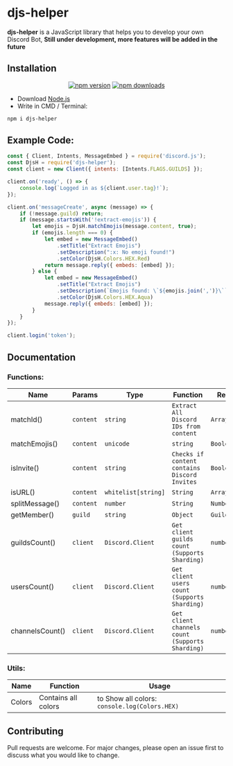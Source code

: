 # djs-helper
**djs-helper** is a JavaScript library that helps you to develop your own Discord Bot, **Still under development, more features will be added in the future**

## Installation
<div align="center">
    <a href="https://www.npmjs.com/package/djs-helper"><img src="https://img.shields.io/npm/v/djs-helper.svg?maxAge=3600" alt="npm version" /></a>
    <a href="https://www.npmjs.com/package/djs-helper"><img src="https://img.shields.io/npm/dt/djs-helper.svg?maxAge=3600" alt="npm downloads" /></a>
</div>

- Download [Node.js](https://nodejs.org)
- Write in CMD / Terminal:
```bash
npm i djs-helper
```
## Example Code:

```javascript
const { Client, Intents, MessageEmbed } = require('discord.js');
const DjsH = require('djs-helper');
const client = new Client({ intents: [Intents.FLAGS.GUILDS] });

client.on('ready', () => {
    console.log(`Logged in as ${client.user.tag}!`);
});

client.on('messageCreate', async (message) => {
    if (!message.guild) return;
    if (message.startsWith('!extract-emojis')) {
        let emojis = DjsH.matchEmojis(message.content, true);
        if (emojis.length === 0) {
            let embed = new MessageEmbed()
                .setTitle("Extract Emojis")
                .setDescription(":x: No emoji found!")
                .setColor(DjsH.Colors.HEX.Red)
            return message.reply({ embeds: [embed] });
        } else {
            let embed = new MessageEmbed()
                .setTitle("Extract Emojis")
                .setDescription(`Emojis found: \`${emojis.join(',')}\``)
                .setColor(DjsH.Colors.HEX.Aqua)
            message.reply({ embeds: [embed] });
        }
    }
});

client.login('token');
```

## Documentation
### Functions:

 **Name**      | **Params**            | **Type**           | **Function**           | **Returns**                                                                                                 
---------------|-----------------------|--------------------|------------------------|------------------------------------------------------------------------------------
 matchId()     | `content`             | `string`           | `Extract All Discord IDs from content`  | `Array`                                                                    
 matchEmojis() | `content` | `unicode`   | `string` | `Boolean` | `Extract All Discord Emojis from content, If` **unicode** `is` **true** `it will return Unicode emojis too`| `Array`
 isInvite()    | `content`             | `string`           | `Checks if content contains Discord Invites`| `Boolean`                                                        
 isURL()       | `content` | `whitelist[string]` | `String` | `Array`   | `Checks if content contains URLs`| `Boolean`  
 splitMessage()       | `content` | `number` | `String` | `Number`   | `Split string every` max `default: 2000 max`| `Array`
 getMember()       | `guild` | `string` | `Object` | `GuildMember`
guildsCount()       | `client` | `Discord.Client`  | `Get client guilds count (Supports Sharding)` | `number`    
usersCount()       | `client` | `Discord.Client`  | `Get client users count (Supports Sharding)`   | `number` 
channelsCount()       | `client` | `Discord.Client`  | `Get client channels count (Supports Sharding)` | `number`                                                 
                                                                                                 
### Utils:

 Name   | Function            | Usage                                    
--------|---------------------|------------------------------------------
 Colors | Contains all colors | to Show all colors: `console.log(Colors.HEX)` 

 
## Contributing
Pull requests are welcome. For major changes, please open an issue first to discuss what you would like to change.
